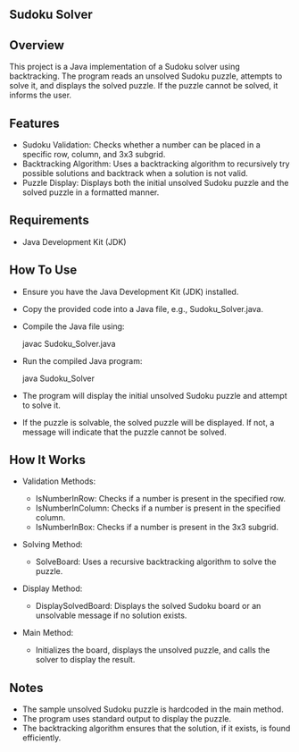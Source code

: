 Sudoku Solver
-------------

Overview
--------
This project is a Java implementation of a Sudoku solver using backtracking. The program reads an unsolved Sudoku puzzle, attempts to solve it, and displays the solved puzzle. If the puzzle cannot be solved, it informs the user.

Features
--------
- Sudoku Validation: Checks whether a number can be placed in a specific row, column, and 3x3 subgrid.
- Backtracking Algorithm: Uses a backtracking algorithm to recursively try possible solutions and backtrack when a solution is not valid.
- Puzzle Display: Displays both the initial unsolved Sudoku puzzle and the solved puzzle in a formatted manner.

Requirements
------------
- Java Development Kit (JDK)

How To Use
----------
- Ensure you have the Java Development Kit (JDK) installed.
- Copy the provided code into a Java file, e.g., Sudoku_Solver.java.
- Compile the Java file using:

  javac Sudoku_Solver.java
- Run the compiled Java program:

  java Sudoku_Solver
- The program will display the initial unsolved Sudoku puzzle and attempt to solve it.
- If the puzzle is solvable, the solved puzzle will be displayed. If not, a message will indicate that the puzzle cannot be solved.

How It Works
------------
- Validation Methods:
  - IsNumberInRow: Checks if a number is present in the specified row.
  - IsNumberInColumn: Checks if a number is present in the specified column.
  - IsNumberInBox: Checks if a number is present in the 3x3 subgrid.

- Solving Method:
  - SolveBoard: Uses a recursive backtracking algorithm to solve the puzzle.

- Display Method:
  - DisplaySolvedBoard: Displays the solved Sudoku board or an unsolvable message if no solution exists.

- Main Method:
  - Initializes the board, displays the unsolved puzzle, and calls the solver to display the result.

Notes
-----
- The sample unsolved Sudoku puzzle is hardcoded in the main method.
- The program uses standard output to display the puzzle.
- The backtracking algorithm ensures that the solution, if it exists, is found efficiently.
